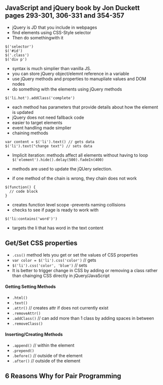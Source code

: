 ## JavaScript and jQuery book by Jon Duckett pages 293-301, 306-331 and 354-357
- jQuery is JD that you include in webpages
- find elements using CSS-Style selector
- Then do somethingwith it
```
$('selector')
$('#id')
$('.class')
$('div p')
```
- syntax is much simplier than vanilla JS.
- you can store jQuery object/elemnt reference in a variable
- use jQuery methods and properties to manupliate values and DOM nodes
- do something with the elements using jQuery methods

`$('li.hot').addClass('complete')`
- each method has parameters that provide details about how the element is updated
- jQuery does not need fallback code
- easier to target elements
- event handling made simplier
- chaining methods

```
var content = $('li').text() // gets data
$('li').text("change text") // sets data
```

- Implicit iteration: methods affect all elements without having to loop
` $('element').hide().delay(500).fadeIn(400)`

- methods are used to update the jQUery selection.
- if one method of the chain is wrong, they chain does not work

```
$(function() {
  // code block
}
```
- creates function level scope
-prevents naming collisions
- checks to see if page is ready to work with

`$('li:contains('word')')`
- targets the li that has word in the text content

## Get/Set CSS properties
- `.css()` method lets you get or set the values of CSS properties
- `var color = $('li').css('color')` // gets
- `$('li').css('color', 'blue')` // sets
- It is better to trigger change in CSS by adding or removing a class rather than chainging CSS directly in jQuery/JavaScript


#### Getting Setting Methods
- `.html()`
- `.text()`
- `.attr()` // creates attr if does not currently exist
- `.removeAttr()`
- `.addClass()` // can add more than 1 class by adding spaces in between
- `.removeClass()`

#### Inserting/Creating Methods
- `.append()` // within the element
- `.prepend()`
- `.before()` // outside of the element
- `.after()` // outside of the element

## 6 Reasons Why for Pair Programming

